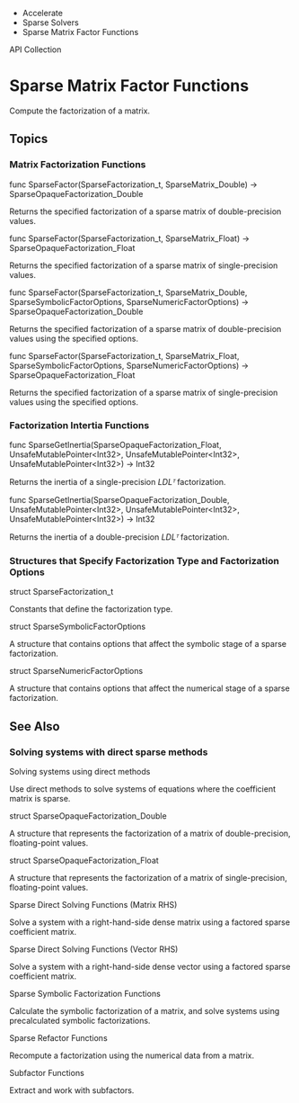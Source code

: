 

- Accelerate
- Sparse Solvers
-  Sparse Matrix Factor Functions 

API Collection

# Sparse Matrix Factor Functions

Compute the factorization of a matrix.

## Topics

### Matrix Factorization Functions

func SparseFactor(SparseFactorization_t, SparseMatrix_Double) -> SparseOpaqueFactorization_Double

Returns the specified factorization of a sparse matrix of double-precision values.

func SparseFactor(SparseFactorization_t, SparseMatrix_Float) -> SparseOpaqueFactorization_Float

Returns the specified factorization of a sparse matrix of single-precision values.

func SparseFactor(SparseFactorization_t, SparseMatrix_Double, SparseSymbolicFactorOptions, SparseNumericFactorOptions) -> SparseOpaqueFactorization_Double

Returns the specified factorization of a sparse matrix of double-precision values using the specified options.

func SparseFactor(SparseFactorization_t, SparseMatrix_Float, SparseSymbolicFactorOptions, SparseNumericFactorOptions) -> SparseOpaqueFactorization_Float

Returns the specified factorization of a sparse matrix of single-precision values using the specified options.

### Factorization Intertia Functions

func SparseGetInertia(SparseOpaqueFactorization_Float, UnsafeMutablePointer&lt;Int32>, UnsafeMutablePointer&lt;Int32>, UnsafeMutablePointer&lt;Int32>) -> Int32

Returns the inertia of a single-precision *LDLᵀ* factorization.

func SparseGetInertia(SparseOpaqueFactorization_Double, UnsafeMutablePointer&lt;Int32>, UnsafeMutablePointer&lt;Int32>, UnsafeMutablePointer&lt;Int32>) -> Int32

Returns the inertia of a double-precision *LDLᵀ* factorization.

### Structures that Specify Factorization Type and Factorization Options

struct SparseFactorization_t

Constants that define the factorization type.

struct SparseSymbolicFactorOptions

A structure that contains options that affect the symbolic stage of a sparse factorization.

struct SparseNumericFactorOptions

A structure that contains options that affect the numerical stage of a sparse factorization.

## See Also

### Solving systems with direct sparse methods

Solving systems using direct methods

Use direct methods to solve systems of equations where the coefficient matrix is sparse.

struct SparseOpaqueFactorization_Double

A structure that represents the factorization of a matrix of double-precision, floating-point values.

struct SparseOpaqueFactorization_Float

A structure that represents the factorization of a matrix of single-precision, floating-point values.

Sparse Direct Solving Functions (Matrix RHS)

Solve a system with a right-hand-side dense matrix using a factored sparse coefficient matrix.

Sparse Direct Solving Functions (Vector RHS)

Solve a system with a right-hand-side dense vector using a factored sparse coefficient matrix.

Sparse Symbolic Factorization Functions

Calculate the symbolic factorization of a matrix, and solve systems using precalculated symbolic factorizations.

Sparse Refactor Functions

Recompute a factorization using the numerical data from a matrix.

Subfactor Functions

Extract and work with subfactors.

